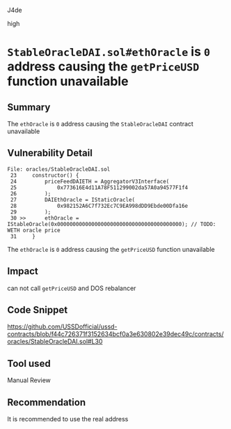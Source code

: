 J4de

high

# `StableOracleDAI.sol#ethOracle` is `0` address causing the `getPriceUSD` function unavailable

## Summary

The `ethOracle` is `0` address causing the `StableOracleDAI` contract unavailable

## Vulnerability Detail

```solidity
File: oracles/StableOracleDAI.sol
 23     constructor() {
 24         priceFeedDAIETH = AggregatorV3Interface(
 25             0x773616E4d11A78F511299002da57A0a94577F1f4
 26         );
 27         DAIEthOracle = IStaticOracle(
 28             0x982152A6C7f732Ec7C9EA998dDD9Ebde00Dfa16e
 29         );
 30 >>      ethOracle = IStableOracle(0x0000000000000000000000000000000000000000); // TODO: WETH oracle price
 31     }
```

The `ethOracle` is `0` address causing the `getPriceUSD` function unavailable

## Impact

can not call `getPriceUSD` and DOS rebalancer

## Code Snippet

https://github.com/USSDofficial/ussd-contracts/blob/f44c726371f3152634bcf0a3e630802e39dec49c/contracts/oracles/StableOracleDAI.sol#L30

## Tool used

Manual Review

## Recommendation

It is recommended to use the real address